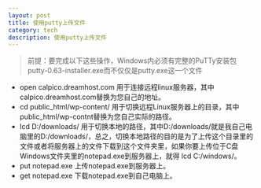 ```yaml
---
layout: post
title: 使用putty上传文件
category: tech
description: 使用putty上传文件
---
```

<!-- ######2014-10-24-使用putty上传文件.md -->

>前提：要完成以下这些操作，Windows内必须有完整的PuTTy安装包putty-0.63-installer.exe而不仅仅是putty.exe这一个文件

* open calpico.dreamhost.com 用于连接远程linux服务器，其中calpico.dreamhost.com替换为您自己的地址。
* cd public_html/wp-content/ 用于切换远程Linux服务器上的目录，其中public_html/wp-contnt替换为您自己实际的路径。
* lcd D:/downloads/ 用于切换本地的路径，其中D:/downloads/就是我自己电脑里的D:/downloads/，总之，切换本地路径的目的是为了上传这个目录里的文件或者将服务器上的文件下载到这个文件夹里，如果你要上传位于C盘Windows文件夹里的notepad.exe到服务器上，就得 lcd C:/windows/。
* put notepad.exe 上传notepad.exe到服务器上。
* get notepad.exe 下载notepad.exe到自己电脑上。